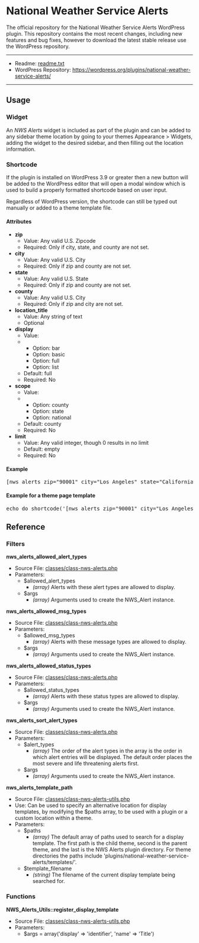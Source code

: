 <h1>National Weather Service Alerts</h1>
<p>The official repository for the National Weather Service Alerts WordPress plugin. This repository contains the most recent changes, including new features and bug fixes, however to download the latest stable release use the WordPress repository.</p>
<hr />
<ul>
    <li>Readme: <a href="https://github.com/laubsterboy/national-weather-service-alerts/blob/master/readme.txt">readme.txt</a></li>
    <li>WordPress Repository: <a href="https://wordpress.org/plugins/national-weather-service-alerts/">https://wordpress.org/plugins/national-weather-service-alerts/</a></a></li>
</ul>
<hr />

<h2>Usage</h2>
<h3>Widget</h3>
<p>An <em>NWS Alerts</em> widget is included as part of the plugin and can be added to any sidebar theme location by going to your themes Appearance > Widgets, adding the widget to the desired sidebar, and then filling out the location information.</p>
<h3>Shortcode</h3>
<p>If the plugin is installed on WordPress 3.9 or greater then a new button will be added to the WordPress editor that will open a modal window which is used to build a properly formatted shortcode based on user input.</p>
<p>Regardless of WordPress version, the shortcode can still be typed out manually or added to a theme template file.</p>
<h4>Attributes</h4>
<ul>
    <li><strong>zip</strong>
        <ul>
            <li>Value: Any valid U.S. Zipcode</li>
            <li>Required: Only if city, state, and county are not set.</li>
        </ul>
    </li>
    <li><strong>city</strong>
        <ul>
            <li>Value: Any valid U.S. City</li>
            <li>Required: Only if zip and county are not set.</li>
        </ul>
    </li>
    <li><strong>state</strong>
        <ul>
            <li>Value: Any valid U.S. State</li>
            <li>Required: Only if zip and county are not set.</li>
        </ul>
    </li>
    <li><strong>county</strong>
        <ul>
            <li>Value: Any valid U.S. City</li>
            <li>Required: Only if zip and city are not set.</li>
        </ul>
    </li>
    <li><strong>location_title</strong>
        <ul>
            <li>Value: Any string of text</li>
            <li>Optional</li>
        </ul>
    </li>
    <li><strong>display</strong>
        <ul>
            <li>Value:</li>
            <li>
                <ul>
                    <li>Option: bar</li>
                    <li>Option: basic</li>
                    <li>Option: full</li>
                    <li>Option: list</</li>
                </ul>
            </li>
            <li>Default: full</li>
            <li>Required: No</li>
        </ul>
    </li>
    <li><strong>scope</strong>
        <ul>
            <li>Value:</li>
            <li>
                <ul>
                    <li>Option: county</li>
                    <li>Option: state</li>
                    <li>Option: national</li>
                </ul>
            </li>
            <li>Default: county</li>
            <li>Required: No</li>
        </ul>
    </li>
    <li><strong>limit</strong>
        <ul>
            <li>Value: Any valid integer, though 0 results in no limit</li>
            <li>Default: empty</li>
            <li>Required: No</li>
        </ul>
    </li>
</ul>
<h4>Example</h4>
<pre>[nws_alerts zip="90001" city="Los Angeles" state="California" county="Los Angeles" display="full" scope="county" limit="3"]</pre>
<h4>Example for a theme page template</h4>
<pre>echo do_shortcode('[nws_alerts zip="90001" city="Los Angeles" state="California" county="Los Angeles" display="full" scope="county" limit="3"]');</pre>

<h2>Reference</h2>
<h3>Filters</h3>
<strong>nws_alerts_allowed_alert_types</strong>
<ul>
    <li>Source File: <a href="https://github.com/laubsterboy/national-weather-service-alerts/blob/master/classes/class-nws-alerts.php">classes/class-nws-alerts.php</a></li>
    <li>Parameters:
        <ul>
            <li>$allowed_alert_types
                <ul>
                    <li><em>(array)</em> Alerts with these alert types are allowed to display.</li>
                </ul>
            </li>
            <li>$args
                <ul>
                    <li><em>(array)</em> Arguments used to create the NWS_Alert instance.</li>
                </ul>
            </li>
        </ul>
    </li>
</ul>
<strong>nws_alerts_allowed_msg_types</strong>
<ul>
    <li>Source File: <a href="https://github.com/laubsterboy/national-weather-service-alerts/blob/master/classes/class-nws-alerts.php">classes/class-nws-alerts.php</a></li>
    <li>Parameters:
        <ul>
            <li>$allowed_msg_types
                <ul>
                    <li><em>(array)</em> Alerts with these message types are allowed to display.</li>
                </ul>
            </li>
            <li>$args
                <ul>
                    <li><em>(array)</em> Arguments used to create the NWS_Alert instance.</li>
                </ul>
            </li>
        </ul>
    </li>
</ul>
<strong>nws_alerts_allowed_status_types</strong>
<ul>
    <li>Source File: <a href="https://github.com/laubsterboy/national-weather-service-alerts/blob/master/classes/class-nws-alerts.php">classes/class-nws-alerts.php</a></li>
    <li>Parameters:
        <ul>
            <li>$allowed_status_types
                <ul>
                    <li><em>(array)</em> Alerts with these status types are allowed to display.</li>
                </ul>
            </li>
            <li>$args
                <ul>
                    <li><em>(array)</em> Arguments used to create the NWS_Alert instance.</li>
                </ul>
            </li>
        </ul>
    </li>
</ul>
<strong>nws_alerts_sort_alert_types</strong>
<ul>
    <li>Source File: <a href="https://github.com/laubsterboy/national-weather-service-alerts/blob/master/classes/class-nws-alerts.php">classes/class-nws-alerts.php</a></li>
    <li>Parameters:
        <ul>
            <li>$alert_types
                <ul>
                    <li><em>(array)</em> The order of the alert types in the array is the order in which alert entries will be displayed. The default order places the most severe and life threatening alerts first.</li>
                </ul>
            </li>
            <li>$args
                <ul>
                    <li><em>(array)</em> Arguments used to create the NWS_Alert instance.</li>
                </ul>
            </li>
        </ul>
    </li>
</ul>
<strong>nws_alerts_template_path</strong>
<ul>
    <li>Source File: <a href="https://github.com/laubsterboy/national-weather-service-alerts/blob/master/classes/class-nws-alerts-utils.php">classes/class-nws-alerts-utils.php</a></li>
    <li>Use: Can be used to specify an alternative location for display templates, by modifying the $paths array, to be used with a plugin or a custom location within a theme.</li>
    <li>Parameters:
        <ul>
            <li>$paths
                <ul>
                    <li><em>(array)</em> The default array of paths used to search for a display template. The first path is the child theme, second is the parent theme, and the last is the NWS Alerts plugin directory. For theme directories the paths include 'plugins/national-weather-service-alerts/templates/'.</li>
                </ul>
            </li>
            <li>$template_filename
                <ul>
                    <li><em>(string)</em> The filename of the current display template being searched for.</li>
                </ul>
            </li>
        </ul>
    </li>
</ul>

<h3>Functions</h3>
<strong>NWS_Alerts_Utils::register_display_template</strong>
<ul>
    <li>Source File: <a href="https://github.com/laubsterboy/national-weather-service-alerts/blob/master/classes/class-nws-alerts-utils.php">classes/class-nws-alerts-utils.php</a></li>
    <li>Parameters:
        <ul>
            <li>$args = array('display' => 'identifier', 'name' => 'Title')</li>
        </ul>
    </li>
</ul>